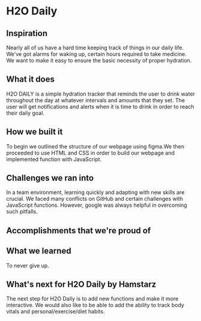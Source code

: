 # H2O Daily

## Inspiration

Nearly all of us have a hard time keeping track of things in our daily life. We've got alarms for waking up, certain hours required to take medicine. We want to make it easy to ensure the basic necessity of proper hydration.

## What it does

H2O DAILY is a simple hydration tracker that reminds the user to drink water throughout the day at whatever intervals and amounts that they set.
The user will get notifications and alerts when it is time to drink in order to reach their daily goal.

## How we built it

To begin we outlined the structure of our webpage using figma.We then proceeded to use HTML and CSS in order to build our webpage and implemented function with JavaScript.

## Challenges we ran into

In a team environment, learning quickly and adapting with new skills are crucial. We faced many conflicts on GitHub and certain challenges with JavaScript functions. However, google was always helpful in overcoming such pitfalls.

## Accomplishments that we're proud of

## What we learned

To never give up.

## What's next for H2O Daily by Hamstarz

The next step for H2O Daily is to add new functions and make it more interactive. We would also like to be able to add the ability to track body vitals and personal/exercise/diet habits.
